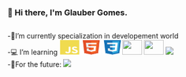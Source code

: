 ### 👋 Hi there, I'm Glauber Gomes.
##
<div>
-🚀I’m currently specialization in developement world<br>
-💻 I’m  learning <img "alt="Js" height="30" width="40"src="https://raw.githubusercontent.com/devicons/devicon/master/icons/javascript/javascript-plain.svg"> <img  alt="HTML" height="30" width="40" src="https://raw.githubusercontent.com/devicons/devicon/master/icons/html5/html5-original.svg"> <img alt="CSS" height="30" width="40" src="https://raw.githubusercontent.com/devicons/devicon/master/icons/css3/css3-original.svg"><img height="30" width="40" src="https://cdn.jsdelivr.net/gh/devicons/devicon/icons/react/react-original.svg" /> <img height="30" width="40" src="https://cdn.jsdelivr.net/gh/devicons/devicon/icons/python/python-original.svg" /> <img src="https://cdn.jsdelivr.net/gh/devicons/devicon/icons/nodejs/nodejs-original-wordmark.svg" /><br>
-🌱For the future: <img src="https://cdn.jsdelivr.net/gh/devicons/devicon/icons/nextjs/nextjs-original-wordmark.svg" />
</div>
